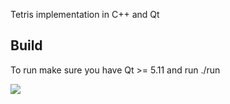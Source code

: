 Tetris implementation in C++ and Qt

##  Build

To run make sure you have Qt >= 5.11 and run ./run

![](/home/abdul/Desktop/tetris/tetris.gif)